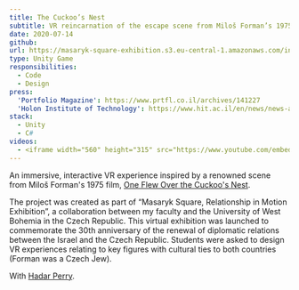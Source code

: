 ```yaml
---
title: The Cuckoo’s Nest
subtitle: VR reincarnation of the escape scene from Miloš Forman’s 1975 film, <cite>One Flew Over the Cuckoo’s Nest</cite>.
date: 2020-07-14
github:
url: https://masaryk-square-exhibition.s3.eu-central-1.amazonaws.com/index.html#
type: Unity Game
responsibilities:
  - Code
  - Design
press:
  'Portfolio Magazine': https://www.prtfl.co.il/archives/141227
  'Holon Institute of Technology': https://www.hit.ac.il/en/news/news-and-stories/Relationhip_in_Motion
stack:
  - Unity
  - C#
videos:
  - <iframe width="560" height="315" src="https://www.youtube.com/embed/P77B7wKpFa8" title="YouTube video player" frameborder="0" allow="accelerometer; autoplay; clipboard-write; encrypted-media; gyroscope; picture-in-picture" allowfullscreen></iframe>
---
```


An immersive, interactive VR experience inspired by a renowned scene from Miloš Forman's 1975 film, [One Flew Over the Cuckoo's Nest](https://www.imdb.com/title/tt0073486/).

The project was created as part of “Masaryk Square, Relationship in Motion Exhibition”, a collaboration between my faculty and the University of West Bohemia in the Czech Republic. This virtual exhibition was launched to commemorate the 30th anniversary of the renewal of diplomatic relations between the Israel and the Czech Republic. Students were asked to design VR experiences relating to key figures with cultural ties to both countries (Forman was a Czech Jew).

With [Hadar Perry](https://htp.myportfolio.com/).
